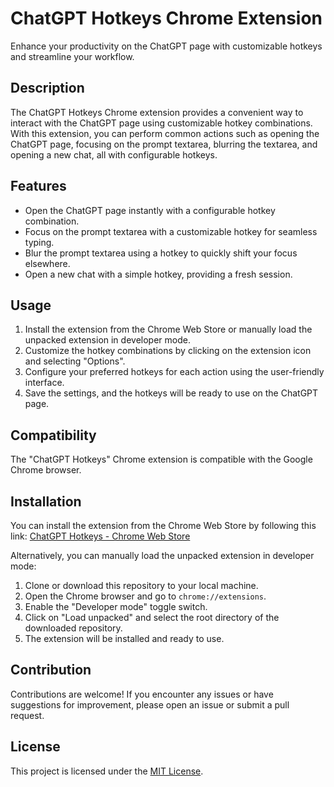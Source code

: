 # ChatGPT Hotkeys Chrome Extension

Enhance your productivity on the ChatGPT page with customizable hotkeys and streamline your workflow.

## Description

The ChatGPT Hotkeys Chrome extension provides a convenient way to interact with the ChatGPT page using customizable hotkey combinations. With this extension, you can perform common actions such as opening the ChatGPT page, focusing on the prompt textarea, blurring the textarea, and opening a new chat, all with configurable hotkeys.

## Features

- Open the ChatGPT page instantly with a configurable hotkey combination.
- Focus on the prompt textarea with a customizable hotkey for seamless typing.
- Blur the prompt textarea using a hotkey to quickly shift your focus elsewhere.
- Open a new chat with a simple hotkey, providing a fresh session.

## Usage

1. Install the extension from the Chrome Web Store or manually load the unpacked extension in developer mode.
2. Customize the hotkey combinations by clicking on the extension icon and selecting "Options".
3. Configure your preferred hotkeys for each action using the user-friendly interface.
4. Save the settings, and the hotkeys will be ready to use on the ChatGPT page.

## Compatibility

The "ChatGPT Hotkeys" Chrome extension is compatible with the Google Chrome browser.

## Installation

You can install the extension from the Chrome Web Store by following this link: [ChatGPT Hotkeys - Chrome Web Store](https://chrome.google.com/webstore/...)

Alternatively, you can manually load the unpacked extension in developer mode:

1. Clone or download this repository to your local machine.
2. Open the Chrome browser and go to `chrome://extensions`.
3. Enable the "Developer mode" toggle switch.
4. Click on "Load unpacked" and select the root directory of the downloaded repository.
5. The extension will be installed and ready to use.

## Contribution

Contributions are welcome! If you encounter any issues or have suggestions for improvement, please open an issue or submit a pull request.

## License

This project is licensed under the [MIT License](LICENSE).
